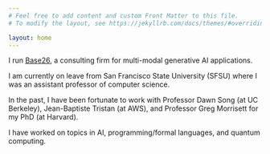 ```yaml
---
# Feel free to add content and custom Front Matter to this file.
# To modify the layout, see https://jekyllrb.com/docs/themes/#overriding-theme-defaults

layout: home
---
```


I run [Base26](mailto:info@base26labs.com), a consulting firm for multi-modal generative AI applications. 

I am currently on leave from San Francisco State University (SFSU) where I was an assistant professor of computer science.

In the past, I have been fortunate to work with Professor Dawn Song (at UC Berkeley), Jean-Baptiste Tristan
(at AWS), and Professor Greg Morrisett for my PhD (at Harvard).

I have worked on topics in AI, programming/formal languages, and quantum computing.
